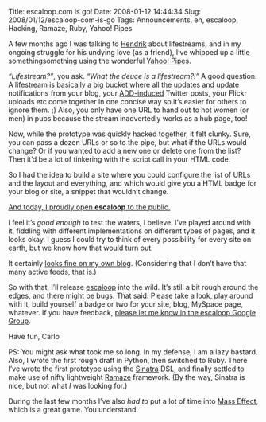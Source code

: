 Title: escaloop.com is go!
Date: 2008-01-12 14:44:34
Slug: 2008/01/12/escaloop-com-is-go
Tags: Announcements, en, escaloop, Hacking, Ramaze, Ruby, Yahoo! Pipes


A few months ago I was talking to [Hendrik][1] about lifestreams, and in my
ongoing struggle for his undying love (as a friend), I’ve whipped up a little
somethingsomething using the wonderful [Yahoo! Pipes][2].

_“Lifestream?”_, you ask. _“What the deuce is a lifestream?!”_ A good
question. A lifestream is basically a big bucket where all the updates and
update notifications from your blog, your [ADD-induced][3] Twitter posts, your
Flickr uploads etc come together in one concise way so it’s easier for others
to ignore them. ;) Also, you only have one URL to hand out to hot women (or
men) in pubs because the stream inadvertedly works as a hub page, too!

Now, while the prototype was quickly hacked together, it felt clunky. Sure,
you can pass a dozen URLs or so to the pipe, but what if the URLs would
change? Or if you wanted to add a new one or delete one from the list? Then
it’d be a lot of tinkering with the script call in your HTML code.

So I had the idea to build a site where you could configure the list of URLs
and the layout and everything, and which would give you a HTML badge for your
blog or site, a snippet that wouldn’t change.

[And today, I proudly open **escaloop** to the public.][4]

I feel it’s _good enough_ to test the waters, I believe. I’ve played around
with it, fiddling with different implementations on different types of pages,
and it looks okay. I guess I could try to think of every possibility for every
site on earth, but we know how that would turn out.

It certainly [looks fine on my own blog][5]. (Considering that I don’t have
that many active feeds, that is.)

So with that, I’ll release [escaloop][4] into the wild. It’s still a bit rough
around the edges, and there might be bugs. That said: Please take a look, play
around with it, build yourself a badge or two for your site, blog, MySpace
page, whatever. If you have feedback, [please let me know in the escaloop
Google Group][6].

Have fun, Carlo

PS: You might ask what took me so long. In my defense, I am a lazy bastard.
Also, I wrote the first rough draft in Python, then switched to Ruby. There
I’ve wrote the first prototype using the [Sinatra][7] DSL, and finally settled
to make use of nifty lightweight [Ramaze][8] framework. (By the way, Sinatra
is nice, but not what _I_ was looking for.)

During the last few months I’ve also _had to_ put a lot of time into [Mass
Effect][9], which is a great game. You understand.

   [1]: http://mornography.co.uk/
   [2]: http://pipes.yahoo.com/
   [3]: http://en.wikipedia.org/wiki/Attention-Deficit_Disorder
   [4]: http://escaloop.com/
   [5]: http://carlo.zottmann.org/lifestream/
   [6]: http://groups.google.com/group/escaloop
   [7]: http://sinatra.rubyforge.org/
   [8]: http://ramaze.net/
   [9]: http://masseffect.bioware.com/
